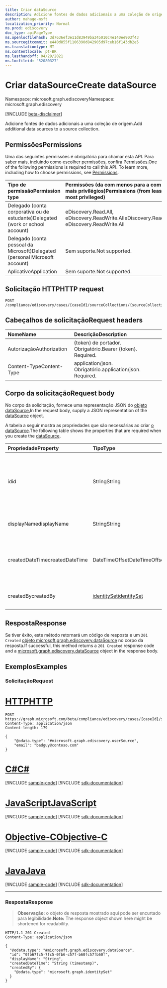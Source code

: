 ```yaml
---
title: Criar dataSource
description: Adicione fontes de dados adicionais a uma coleção de origem.
author: mahage-msft
localization_priority: Normal
ms.prod: ediscovery
doc_type: apiPageType
ms.openlocfilehash: 3d7636ef3e11d83949ba345010c4e140ee903f43
ms.sourcegitcommit: e440d855f1106390d842905d97ceb16f143db2e5
ms.translationtype: MT
ms.contentlocale: pt-BR
ms.lasthandoff: 04/29/2021
ms.locfileid: "52080327"
---
```

# <a name="create-datasource"></a><span data-ttu-id="b8250-103">Criar dataSource</span><span class="sxs-lookup"><span data-stu-id="b8250-103">Create dataSource</span></span>

<span data-ttu-id="b8250-104">Namespace: microsoft.graph.ediscovery</span><span class="sxs-lookup"><span data-stu-id="b8250-104">Namespace: microsoft.graph.ediscovery</span></span>

[!INCLUDE [beta-disclaimer](../../includes/beta-disclaimer.md)]

<span data-ttu-id="b8250-105">Adicione fontes de dados adicionais a uma coleção de origem.</span><span class="sxs-lookup"><span data-stu-id="b8250-105">Add additional data sources to a source collection.</span></span>

## <a name="permissions"></a><span data-ttu-id="b8250-106">Permissões</span><span class="sxs-lookup"><span data-stu-id="b8250-106">Permissions</span></span>

<span data-ttu-id="b8250-p101">Uma das seguintes permissões é obrigatória para chamar esta API. Para saber mais, incluindo como escolher permissões, confira [Permissões](/graph/permissions-reference).</span><span class="sxs-lookup"><span data-stu-id="b8250-p101">One of the following permissions is required to call this API. To learn more, including how to choose permissions, see [Permissions](/graph/permissions-reference).</span></span>

|<span data-ttu-id="b8250-109">Tipo de permissão</span><span class="sxs-lookup"><span data-stu-id="b8250-109">Permission type</span></span>|<span data-ttu-id="b8250-110">Permissões (da com menos para a com mais privilégios)</span><span class="sxs-lookup"><span data-stu-id="b8250-110">Permissions (from least to most privileged)</span></span>|
|:---|:---|
|<span data-ttu-id="b8250-111">Delegado (conta corporativa ou de estudante)</span><span class="sxs-lookup"><span data-stu-id="b8250-111">Delegated (work or school account)</span></span>|<span data-ttu-id="b8250-112">eDiscovery.Read.All, eDiscovery.ReadWrite.All</span><span class="sxs-lookup"><span data-stu-id="b8250-112">eDiscovery.Read.All, eDiscovery.ReadWrite.All</span></span>|
|<span data-ttu-id="b8250-113">Delegado (conta pessoal da Microsoft)</span><span class="sxs-lookup"><span data-stu-id="b8250-113">Delegated (personal Microsoft account)</span></span>|<span data-ttu-id="b8250-114">Sem suporte.</span><span class="sxs-lookup"><span data-stu-id="b8250-114">Not supported.</span></span>|
|<span data-ttu-id="b8250-115">Aplicativo</span><span class="sxs-lookup"><span data-stu-id="b8250-115">Application</span></span>|<span data-ttu-id="b8250-116">Sem suporte.</span><span class="sxs-lookup"><span data-stu-id="b8250-116">Not supported.</span></span>|

## <a name="http-request"></a><span data-ttu-id="b8250-117">Solicitação HTTP</span><span class="sxs-lookup"><span data-stu-id="b8250-117">HTTP request</span></span>

<!-- {
  "blockType": "ignored"
}
-->

``` http
POST /compliance/ediscovery/cases/{caseId}/sourceCollections/{sourceCollectionId}/additionalSources
```

## <a name="request-headers"></a><span data-ttu-id="b8250-118">Cabeçalhos de solicitação</span><span class="sxs-lookup"><span data-stu-id="b8250-118">Request headers</span></span>

|<span data-ttu-id="b8250-119">Nome</span><span class="sxs-lookup"><span data-stu-id="b8250-119">Name</span></span>|<span data-ttu-id="b8250-120">Descrição</span><span class="sxs-lookup"><span data-stu-id="b8250-120">Description</span></span>|
|:---|:---|
|<span data-ttu-id="b8250-121">Autorização</span><span class="sxs-lookup"><span data-stu-id="b8250-121">Authorization</span></span>|<span data-ttu-id="b8250-p102">{token} de portador. Obrigatório.</span><span class="sxs-lookup"><span data-stu-id="b8250-p102">Bearer {token}. Required.</span></span>|
|<span data-ttu-id="b8250-124">Content-Type</span><span class="sxs-lookup"><span data-stu-id="b8250-124">Content-Type</span></span>|<span data-ttu-id="b8250-p103">application/json. Obrigatório.</span><span class="sxs-lookup"><span data-stu-id="b8250-p103">application/json. Required.</span></span>|

## <a name="request-body"></a><span data-ttu-id="b8250-127">Corpo da solicitação</span><span class="sxs-lookup"><span data-stu-id="b8250-127">Request body</span></span>

<span data-ttu-id="b8250-128">No corpo da solicitação, fornece uma representação JSON do [objeto dataSource.](../resources/ediscovery-datasource.md)</span><span class="sxs-lookup"><span data-stu-id="b8250-128">In the request body, supply a JSON representation of the [dataSource](../resources/ediscovery-datasource.md) object.</span></span>

<span data-ttu-id="b8250-129">A tabela a seguir mostra as propriedades que são necessárias ao criar [o dataSource](../resources/ediscovery-datasource.md).</span><span class="sxs-lookup"><span data-stu-id="b8250-129">The following table shows the properties that are required when you create the [dataSource](../resources/ediscovery-datasource.md).</span></span>

|<span data-ttu-id="b8250-130">Propriedade</span><span class="sxs-lookup"><span data-stu-id="b8250-130">Property</span></span>|<span data-ttu-id="b8250-131">Tipo</span><span class="sxs-lookup"><span data-stu-id="b8250-131">Type</span></span>|<span data-ttu-id="b8250-132">Descrição</span><span class="sxs-lookup"><span data-stu-id="b8250-132">Description</span></span>|
|:---|:---|:---|
|<span data-ttu-id="b8250-133">id</span><span class="sxs-lookup"><span data-stu-id="b8250-133">id</span></span>|<span data-ttu-id="b8250-134">String</span><span class="sxs-lookup"><span data-stu-id="b8250-134">String</span></span>|<span data-ttu-id="b8250-135">A ID do [caso sourceCollection.](../resources/ediscovery-sourcecollection.md)</span><span class="sxs-lookup"><span data-stu-id="b8250-135">The ID for [sourceCollection](../resources/ediscovery-sourcecollection.md) case.</span></span> <span data-ttu-id="b8250-136">Somente leitura.</span><span class="sxs-lookup"><span data-stu-id="b8250-136">Read-only.</span></span> <span data-ttu-id="b8250-137">Herdado da [entidade](../resources/entity.md)</span><span class="sxs-lookup"><span data-stu-id="b8250-137">Inherited from [entity](../resources/entity.md)</span></span>|
|<span data-ttu-id="b8250-138">displayName</span><span class="sxs-lookup"><span data-stu-id="b8250-138">displayName</span></span>|<span data-ttu-id="b8250-139">String</span><span class="sxs-lookup"><span data-stu-id="b8250-139">String</span></span>|<span data-ttu-id="b8250-140">O nome da [sourceCollection](../resources/ediscovery-sourcecollection.md)</span><span class="sxs-lookup"><span data-stu-id="b8250-140">The name of the [sourceCollection](../resources/ediscovery-sourcecollection.md)</span></span>|
|<span data-ttu-id="b8250-141">createdDateTime</span><span class="sxs-lookup"><span data-stu-id="b8250-141">createdDateTime</span></span>|<span data-ttu-id="b8250-142">DateTimeOffset</span><span class="sxs-lookup"><span data-stu-id="b8250-142">DateTimeOffset</span></span>|<span data-ttu-id="b8250-143">A data e a hora em [que o sourceCollection](../resources/ediscovery-sourcecollection.md) foi criado.</span><span class="sxs-lookup"><span data-stu-id="b8250-143">The date and time when the [sourceCollection](../resources/ediscovery-sourcecollection.md) was created.</span></span>|
|<span data-ttu-id="b8250-144">createdBy</span><span class="sxs-lookup"><span data-stu-id="b8250-144">createdBy</span></span>|[<span data-ttu-id="b8250-145">identitySet</span><span class="sxs-lookup"><span data-stu-id="b8250-145">identitySet</span></span>](../resources/identityset.md)|<span data-ttu-id="b8250-146">O usuário que criou [o sourceCollection](../resources/ediscovery-sourcecollection.md).</span><span class="sxs-lookup"><span data-stu-id="b8250-146">The user who created the [sourceCollection](../resources/ediscovery-sourcecollection.md).</span></span>|

## <a name="response"></a><span data-ttu-id="b8250-147">Resposta</span><span class="sxs-lookup"><span data-stu-id="b8250-147">Response</span></span>

<span data-ttu-id="b8250-148">Se tiver êxito, este método retornará um código de resposta e um `201 Created` [objeto microsoft.graph.ediscovery.dataSource](../resources/ediscovery-datasource.md) no corpo da resposta.</span><span class="sxs-lookup"><span data-stu-id="b8250-148">If successful, this method returns a `201 Created` response code and a [microsoft.graph.ediscovery.dataSource](../resources/ediscovery-datasource.md) object in the response body.</span></span>

## <a name="examples"></a><span data-ttu-id="b8250-149">Exemplos</span><span class="sxs-lookup"><span data-stu-id="b8250-149">Examples</span></span>

### <a name="request"></a><span data-ttu-id="b8250-150">Solicitação</span><span class="sxs-lookup"><span data-stu-id="b8250-150">Request</span></span>


# <a name="http"></a>[<span data-ttu-id="b8250-151">HTTP</span><span class="sxs-lookup"><span data-stu-id="b8250-151">HTTP</span></span>](#tab/http)
<!-- {
  "blockType": "request",
  "name": "create_datasource_from__1"
}
-->

``` http
POST https://graph.microsoft.com/beta/compliance/ediscovery/cases/{caseId}/sourceCollections/{sourceCollectionId}/additionalSources
Content-Type: application/json
Content-length: 179

{
    "@odata.type": "#microsoft.graph.ediscovery.userSource",
    "email": "badguy@contoso.com"
}
```
# <a name="c"></a>[<span data-ttu-id="b8250-152">C#</span><span class="sxs-lookup"><span data-stu-id="b8250-152">C#</span></span>](#tab/csharp)
[!INCLUDE [sample-code](../includes/snippets/csharp/create-datasource-from--1-csharp-snippets.md)]
[!INCLUDE [sdk-documentation](../includes/snippets/snippets-sdk-documentation-link.md)]

# <a name="javascript"></a>[<span data-ttu-id="b8250-153">JavaScript</span><span class="sxs-lookup"><span data-stu-id="b8250-153">JavaScript</span></span>](#tab/javascript)
[!INCLUDE [sample-code](../includes/snippets/javascript/create-datasource-from--1-javascript-snippets.md)]
[!INCLUDE [sdk-documentation](../includes/snippets/snippets-sdk-documentation-link.md)]

# <a name="objective-c"></a>[<span data-ttu-id="b8250-154">Objective-C</span><span class="sxs-lookup"><span data-stu-id="b8250-154">Objective-C</span></span>](#tab/objc)
[!INCLUDE [sample-code](../includes/snippets/objc/create-datasource-from--1-objc-snippets.md)]
[!INCLUDE [sdk-documentation](../includes/snippets/snippets-sdk-documentation-link.md)]

# <a name="java"></a>[<span data-ttu-id="b8250-155">Java</span><span class="sxs-lookup"><span data-stu-id="b8250-155">Java</span></span>](#tab/java)
[!INCLUDE [sample-code](../includes/snippets/java/create-datasource-from--1-java-snippets.md)]
[!INCLUDE [sdk-documentation](../includes/snippets/snippets-sdk-documentation-link.md)]

---


### <a name="response"></a><span data-ttu-id="b8250-156">Resposta</span><span class="sxs-lookup"><span data-stu-id="b8250-156">Response</span></span>

> <span data-ttu-id="b8250-157">**Observação:** o objeto de resposta mostrado aqui pode ser encurtado para legibilidade.</span><span class="sxs-lookup"><span data-stu-id="b8250-157">**Note:** The response object shown here might be shortened for readability.</span></span>
<!-- {
  "blockType": "response",
  "truncated": true,
  "@odata.type": "microsoft.graph.ediscovery.dataSource"
}
-->

``` http
HTTP/1.1 201 Created
Content-Type: application/json

{
  "@odata.type": "#microsoft.graph.ediscovery.dataSource",
  "id": "0fb67fc5-7fc5-0fb6-c57f-b60fc57fb60f",
  "displayName": "String",
  "createdDateTime": "String (timestamp)",
  "createdBy": {
    "@odata.type": "microsoft.graph.identitySet"
  }
}
```
